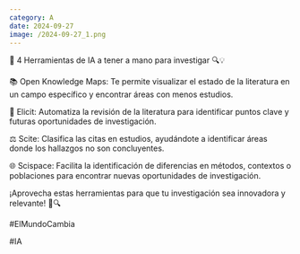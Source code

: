 ```yaml
--- 
category: A 
date: 2024-09-27 
image: /2024-09-27_1.png 
--- 
```


🚀 4 Herramientas de IA a tener a mano para investigar 🔍💡

📚 Open Knowledge Maps: Te permite visualizar el estado de la literatura en un campo específico y encontrar áreas con menos estudios.

📄 Elicit: Automatiza la revisión de la literatura para identificar puntos clave y futuras oportunidades de investigación.

⚖️ Scite: Clasifica las citas en estudios, ayudándote a identificar áreas donde los hallazgos no son concluyentes.

🌐 Scispace: Facilita la identificación de diferencias en métodos, contextos o poblaciones para encontrar nuevas oportunidades de investigación.

¡Aprovecha estas herramientas para que tu investigación sea innovadora y relevante! 🚀🔍

#ElMundoCambia

#IA